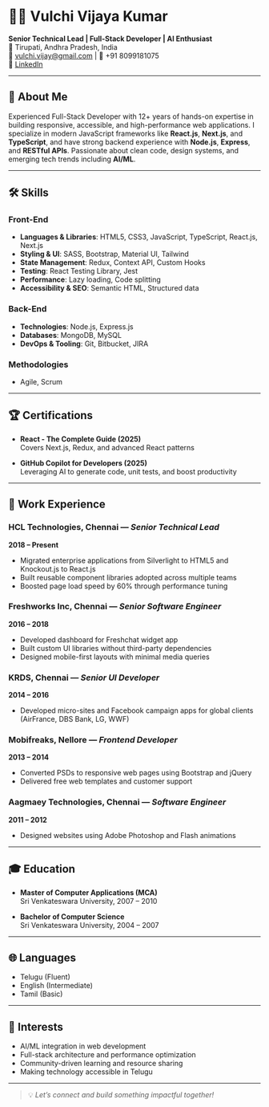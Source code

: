 # 👨‍💻 Vulchi Vijaya Kumar

**Senior Technical Lead | Full-Stack Developer | AI Enthusiast**  
📍 Tirupati, Andhra Pradesh, India  
📧 vulchi.vijay@gmail.com | 📱 +91 8099181075  
🔗 [LinkedIn](https://www.linkedin.com/in/vulchivijayakumar/)

---

## 🧠 About Me

Experienced Full-Stack Developer with 12+ years of hands-on expertise in building responsive, accessible, and high-performance web applications. I specialize in modern JavaScript frameworks like **React.js**, **Next.js**, and **TypeScript**, and have strong backend experience with **Node.js**, **Express**, and **RESTful APIs**. Passionate about clean code, design systems, and emerging tech trends including **AI/ML**.

---

## 🛠️ Skills

### Front-End
- **Languages & Libraries**: HTML5, CSS3, JavaScript, TypeScript, React.js, Next.js
- **Styling & UI**: SASS, Bootstrap, Material UI, Tailwind
- **State Management**: Redux, Context API, Custom Hooks
- **Testing**: React Testing Library, Jest
- **Performance**: Lazy loading, Code splitting
- **Accessibility & SEO**: Semantic HTML, Structured data

### Back-End
- **Technologies**: Node.js, Express.js
- **Databases**: MongoDB, MySQL
- **DevOps & Tooling**: Git, Bitbucket, JIRA

### Methodologies
- Agile, Scrum

---

## 🏆 Certifications

- **React - The Complete Guide (2025)**  
  Covers Next.js, Redux, and advanced React patterns

- **GitHub Copilot for Developers (2025)**  
  Leveraging AI to generate code, unit tests, and boost productivity

---

## 💼 Work Experience

### HCL Technologies, Chennai — *Senior Technical Lead*  
**2018 – Present**
- Migrated enterprise applications from Silverlight to HTML5 and Knockout.js to React.js
- Built reusable component libraries adopted across multiple teams
- Boosted page load speed by 60% through performance tuning

### Freshworks Inc, Chennai — *Senior Software Engineer*  
**2016 – 2018**
- Developed dashboard for Freshchat widget app
- Built custom UI libraries without third-party dependencies
- Designed mobile-first layouts with minimal media queries

### KRDS, Chennai — *Senior UI Developer*  
**2014 – 2016**
- Developed micro-sites and Facebook campaign apps for global clients (AirFrance, DBS Bank, LG, WWF)

### Mobifreaks, Nellore — *Frontend Developer*  
**2013 – 2014**
- Converted PSDs to responsive web pages using Bootstrap and jQuery
- Delivered free web templates and customer support

### Aagmaey Technologies, Chennai — *Software Engineer*  
**2011 – 2012**
- Designed websites using Adobe Photoshop and Flash animations

---

## 🎓 Education

- **Master of Computer Applications (MCA)**  
  Sri Venkateswara University, 2007 – 2010

- **Bachelor of Computer Science**  
  Sri Venkateswara University, 2004 – 2007

---

## 🌐 Languages

- Telugu (Fluent)  
- English (Intermediate)  
- Tamil (Basic)

---

## 🚀 Interests

- AI/ML integration in web development  
- Full-stack architecture and performance optimization  
- Community-driven learning and resource sharing  
- Making technology accessible in Telugu

---

> 💡 *Let’s connect and build something impactful together!*
